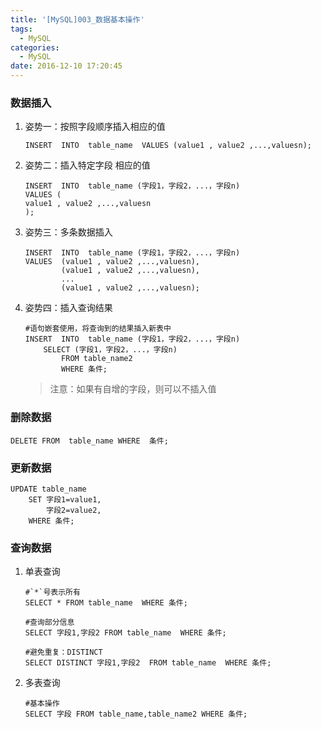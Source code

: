 ```yaml
---
title: '[MySQL]003_数据基本操作'
tags:
  - MySQL
categories:
  - MySQL
date: 2016-12-10 17:20:45
---
```

### 数据插入

1. 姿势一：按照字段顺序插入相应的值

	```
	INSERT  INTO  table_name  VALUES (value1 , value2 ,...,valuesn);
	```

2. 姿势二：插入特定字段 相应的值

	```
	INSERT  INTO  table_name (字段1，字段2，...，字段n)  
	VALUES (
	value1 , value2 ,...,valuesn
	);
	```

3. 姿势三：多条数据插入

	```
	INSERT  INTO  table_name (字段1，字段2，...，字段n)  
	VALUES  (value1 , value2 ,...,valuesn),
			(value1 , value2 ,...,valuesn),
			...
			(value1 , value2 ,...,valuesn);
	```

4. 姿势四：插入查询结果

	```
	#语句嵌套使用，将查询到的结果插入新表中
	INSERT  INTO  table_name (字段1，字段2，...，字段n)
		SELECT (字段1，字段2，...，字段n)
			FROM table_name2
			WHERE 条件;
	```

	> 注意：如果有自增的字段，则可以不插入值

### 删除数据

```
DELETE FROM  table_name WHERE  条件;
```

### 更新数据

```
UPDATE table_name
	SET 字段1=value1,
		字段2=value2,
	WHERE 条件;
```

### 查询数据

1. 单表查询

	```
	#`*`号表示所有
	SELECT * FROM table_name  WHERE 条件;

	#查询部分信息
	SELECT 字段1,字段2 FROM table_name  WHERE 条件;

	#避免重复：DISTINCT
	SELECT DISTINCT 字段1,字段2  FROM table_name  WHERE 条件;
	```
2. 多表查询

	```
	#基本操作
	SELECT 字段 FROM table_name,table_name2 WHERE 条件;
	```
